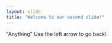 ```yaml
---
layout: slide
title: "Welcome to our second slide!"
---
```

"Anything"
Use the left arrow to go back!

